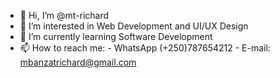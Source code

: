 - 👋 Hi, I’m @mt-richard
- 👀 I’m interested in Web Development and UI/UX Design
- 🌱 I’m currently learning Software Development
- 📫 How to reach me: 
                    - WhatsApp (+250)787654212
                    - E-mail: mbanzatrichard@gmail.com

<!---
mt-richard/mt-richard is a ✨ special ✨ repository because its `README.md` (this file) appears on your GitHub profile.
You can click the Preview link to take a look at your changes.
--->
